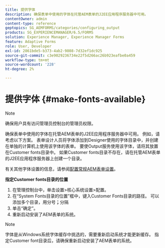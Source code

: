 ```yaml
---
title: 提供字体
description: 确保表单中使用的字体在托管AEM表单的J2EE应用程序服务器中可用。
contentOwner: admin
content-type: reference
geptopics: SG_AEMFORMS/categories/configuring_output
products: SG_EXPERIENCEMANAGER/6.5/FORMS
solution: Experience Manager, Experience Manager Forms
feature: Adaptive Forms
role: User, Developer
exl-id: 2861bde5-b373-4ab2-9808-7d32ef1dc925
source-git-commit: c3e9029236734e22f5d266ac26b923eafbe0a459
workflow-type: tm+mt
source-wordcount: '228'
ht-degree: 2%

---
```


# 提供字体 {#make-fonts-available}

>[!NOTE]
> 
> 确保用户具有访问管理员控制台的管理员权限。

确保表单中使用的字体在托管AEM表单的J2EE应用程序服务器中可用。 例如，请考虑以下方案。 表单设计人员将字体添加到Designer使用的字体目录中，并创建在单独的计算机上使用该字体的表单。 要使Output服务使用该字体，请将其放置在Customer fonts目录中。 如果Customer fonts目录不存在，请在托管AEM表单的J2EE应用程序服务器上创建一个目录。

有关其他字体设置的信息，请参阅[配置常规AEM表单设置](/help/forms/using/admin-help/configure-general-aem-forms-settings.md#configure-general-aem-forms-settings)。

**指定Customer fonts目录的位置**

1. 在管理控制台中，单击设置>核心系统设置>配置。
1. 在“System Fonts目录的位置”框中，键入Customer Fonts目录的路径。 可以添加多个目录，用分号&#x200B;**；**&#x200B;分隔
1. 单击“确定”。
1. 重新启动安装了AEM表单的系统。

>[!NOTE]
>
>字体是从Windows系统字体缓存中挑选的，需要重新启动系统才能更新缓存。 指定Customer font目录后，请确保重新启动安装了AEM表单的系统。
